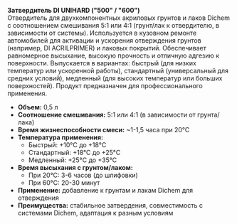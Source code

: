**Затвердитель DI UNIHARD ("500" / "600")**  
Отвердитель для двухкомпонентных акриловых грунтов и лаков Dichem с соотношением смешивания 5:1 или 4:1 (грунт/лак к отвердителю, в зависимости от системы). Используется в кузовном ремонте автомобилей для активации и ускорения отверждения грунтов (например, DI ACRILPRIMER) и лаковых покрытий. Обеспечивает равномерное высыхание, высокую прочность и отличную адгезию к поверхности. Выпускается в вариантах: быстрый (для низких температур или ускоренной работы), стандартный (универсальный для средних условий), медленный (для высоких температур или больших поверхностей). Продукт предназначен для профессионального применения.

- **Объем:** 0,5 л  
- **Соотношение смешивания:** 5:1 или 4:1 (в зависимости от грунта/лака)  
- **Время жизнеспособности смеси:** ~1-1,5 часа при 20°C  
- **Температура применения:**  
  - Быстрый: +10°C до +18°C  
  - Стандартный: +18°C до +25°C  
  - Медленный: +25°C до +35°C  
- **Время высыхания с грунтом/лаком:**  
  - При 20°C: 3-6 часов (до шлифовки)  
  - При 60°C: 20-30 минут  
- **Применение:** добавление к грунтам и лакам Dichem для отверждения  
- **Преимущества:** стабильное затвердения, совместимость с системами Dichem, адаптация к разным условиям  



